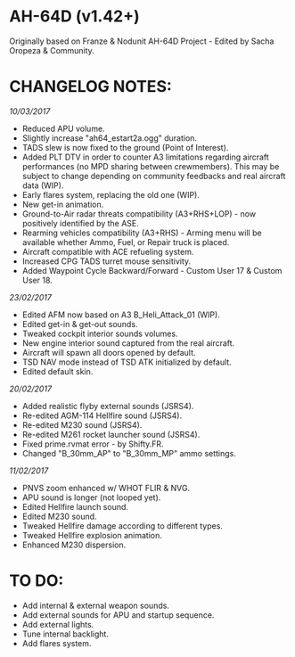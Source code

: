 # AH-64D (v1.42+)
Originally based on Franze & Nodunit AH-64D Project - Edited by Sacha Oropeza & Community.

# CHANGELOG NOTES:

*10/03/2017*
- Reduced APU volume.
- Slightly increase "ah64_estart2a.ogg" duration.
- TADS slew is now fixed to the ground (Point of Interest).
- Added PLT DTV in order to counter A3 limitations regarding aircraft performances (no MPD sharing between crewmembers). This may be subject to change depending on community feedbacks and real aircraft data (WIP).
- Early flares system, replacing the old one (WIP).
- New get-in animation.
- Ground-to-Air radar threats compatibility (A3+RHS+LOP) - now positively identified by the ASE.
- Rearming vehicles compatibility (A3+RHS) - Arming menu will be available whether Ammo, Fuel, or Repair truck is placed.
- Aircraft compatible with ACE refueling system.
- Increased CPG TADS turret mouse sensitivity.
- Added Waypoint Cycle Backward/Forward - Custom User 17 & Custom User 18.

*23/02/2017*
- Edited AFM now based on A3 B_Heli_Attack_01 (WIP).
- Edited get-in & get-out sounds.
- Tweaked cockpit interior sounds volumes.
- New engine interior sound captured from the real aircraft.
- Aircraft will spawn all doors opened by default.
- TSD NAV mode instead of TSD ATK initialized by default.
- Edited default skin.

*20/02/2017*
- Added realistic flyby external sounds (JSRS4).
- Re-edited AGM-114 Hellfire sound (JSRS4).
- Re-edited M230 sound (JSRS4).
- Re-edited M261 rocket launcher sound (JSRS4).
- Fixed prime.rvmat error - by Shifty.FR.
- Changed "B_30mm_AP" to "B_30mm_MP" ammo settings.

*11/02/2017*
- PNVS zoom enhanced w/ WHOT FLIR & NVG.
- APU sound is longer (not looped yet).
- Edited Hellfire launch sound.
- Edited M230 sound.
- Tweaked Hellfire damage according to different types.
- Tweaked Hellfire explosion animation.
- Enhanced M230 dispersion.

# TO DO:

- Add internal & external weapon sounds.
- Add external sounds for APU and startup sequence.
- Add external lights.
- Tune internal backlight.
- Add flares system.
